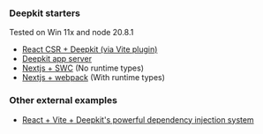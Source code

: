 ### Deepkit starters
Tested on Win 11x and node 20.8.1

- [React CSR + Deepkit (via Vite plugin)](./apps/react-vite/README.md)
- [Deepkit app server](./apps/deepkit-app/README.md)
- [Nextjs + SWC](./apps/nextjs/README.md) (No runtime types)
- [Nextjs + webpack](./apps/nextjs-webpack/README.md) (With runtime types)

### Other external examples
 - [React + Vite + Deepkit's powerful dependency injection system](https://github.com/marcj/typescript-react-dependency-injection)


